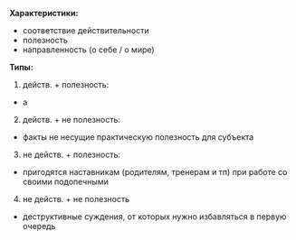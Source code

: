 **Характеристики:**

- соответствие действительности
- полезность
- направленность (о себе / о мире)

**Типы:**

1. действ. + полезность:
- а
2. действ. + не полезность:
- факты не несущие практическую полезность для субъекта
3. не действ. + полезность:
- пригодятся наставникам (родителям, тренерам и тп) при работе со своими подопечными
4. не действ. + не полезность
- деструктивные суждения, от которых нужно избавляться в первую очередь